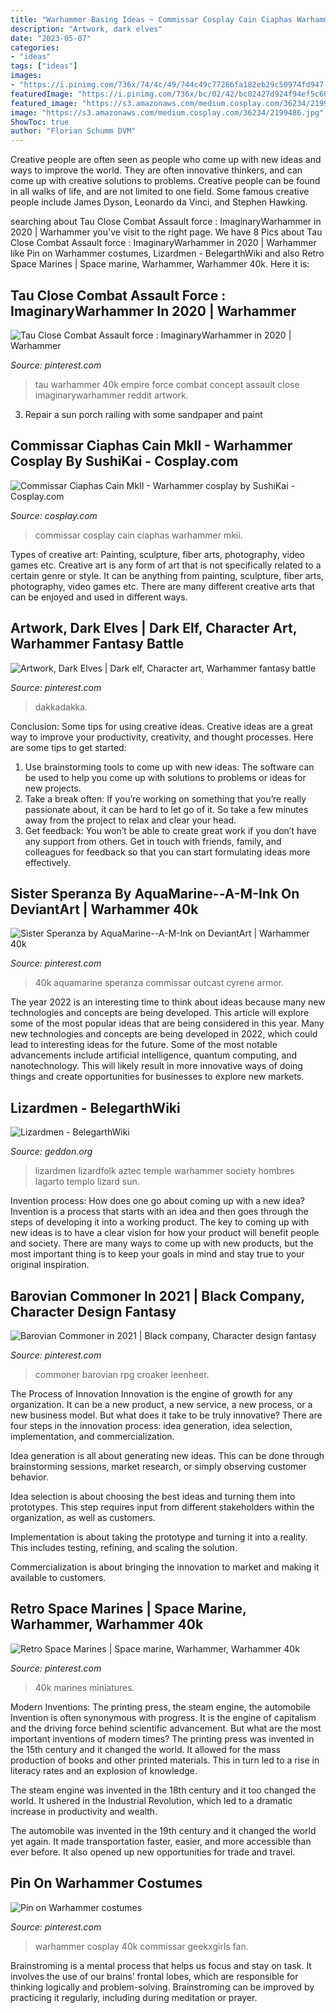 ```yaml
---
title: "Warhammer Basing Ideas ~ Commissar Cosplay Cain Ciaphas Warhammer Mkii"
description: "Artwork, dark elves"
date: "2023-05-07"
categories:
- "ideas"
tags: ["ideas"]
images:
- "https://i.pinimg.com/736x/74/4c/49/744c49c77266fa182eb29c50974fd947.jpg"
featuredImage: "https://i.pinimg.com/736x/bc/02/42/bc02427d924f94ef5c66b05ac3669f55--warhammer-k-miniatures-ultramarines.jpg"
featured_image: "https://s3.amazonaws.com/medium.cosplay.com/36234/2199486.jpg"
image: "https://s3.amazonaws.com/medium.cosplay.com/36234/2199486.jpg"
ShowToc: true
author: "Florian Schumm DVM"
---
```



Creative people are often seen as people who come up with new ideas and ways to improve the world. They are often innovative thinkers, and can come up with creative solutions to problems. Creative people can be found in all walks of life, and are not limited to one field. Some famous creative people include James Dyson, Leonardo da Vinci, and Stephen Hawking.

	

		
searching about Tau Close Combat Assault force : ImaginaryWarhammer in 2020 | Warhammer you've visit to the right page. We have 8 Pics about Tau Close Combat Assault force : ImaginaryWarhammer in 2020 | Warhammer like Pin on Warhammer costumes, Lizardmen - BelegarthWiki and also Retro Space Marines | Space marine, Warhammer, Warhammer 40k. Here it is:
		
    
## Tau Close Combat Assault Force : ImaginaryWarhammer In 2020 | Warhammer

<img loading=lazy src="https://i.pinimg.com/736x/74/4c/49/744c49c77266fa182eb29c50974fd947.jpg" onerror="this.onerror=null;this.src='https://tse3.mm.bing.net/th?id=OIP.TkWgRtVDmQJEa1PJ0G4RLQHaKd&amp;pid=15.1';" alt="Tau Close Combat Assault force : ImaginaryWarhammer in 2020 | Warhammer">

_Source: pinterest.com_

>tau warhammer 40k empire force combat concept assault close imaginarywarhammer reddit artwork. 

	

3. Repair a sun porch railing with some sandpaper and paint

    
## Commissar Ciaphas Cain MkII - Warhammer Cosplay By SushiKai - Cosplay.com

<img loading=lazy src="https://s3.amazonaws.com/medium.cosplay.com/36234/2199486.jpg" onerror="this.onerror=null;this.src='https://tse2.mm.bing.net/th?id=OIP.0Eg7fEPVVEvefr8lO4uqswDNEw&amp;pid=15.1';" alt="Commissar Ciaphas Cain MkII - Warhammer cosplay by SushiKai - Cosplay.com">

_Source: cosplay.com_

>commissar cosplay cain ciaphas warhammer mkii. 

	

Types of creative art: Painting, sculpture, fiber arts, photography, video games etc.
Creative art is any form of art that is not specifically related to a certain genre or style. It can be anything from painting, sculpture, fiber arts, photography, video games etc. There are many different creative arts that can be enjoyed and used in different ways.

    
## Artwork, Dark Elves | Dark Elf, Character Art, Warhammer Fantasy Battle

<img loading=lazy src="https://i.pinimg.com/736x/8a/32/fd/8a32fd7f5912166996f36e81d792eca1--warhammer-fantasy-warhammer-.jpg" onerror="this.onerror=null;this.src='https://tse2.mm.bing.net/th?id=OIP.Ni32wtJUSXZz5dGX44asQwAAAA&amp;pid=15.1';" alt="Artwork, Dark Elves | Dark elf, Character art, Warhammer fantasy battle">

_Source: pinterest.com_

>dakkadakka. 

	

Conclusion: Some tips for using creative ideas.
Creative ideas are a great way to improve your productivity, creativity, and thought processes. Here are some tips to get started: 
1. Use brainstorming tools to come up with new ideas: The software can be used to help you come up with solutions to problems or ideas for new projects. 
2. Take a break often: If you’re working on something that you’re really passionate about, it can be hard to let go of it. So take a few minutes away from the project to relax and clear your head. 
3. Get feedback: You won’t be able to create great work if you don’t have any support from others. Get in touch with friends, family, and colleagues for feedback so that you can start formulating ideas more effectively.

    
## Sister Speranza By AquaMarine--A-M-Ink On DeviantArt | Warhammer 40k

<img loading=lazy src="https://i.pinimg.com/736x/45/99/78/459978f05d61c50373723c6d4b4d81c4.jpg" onerror="this.onerror=null;this.src='https://tse1.mm.bing.net/th?id=OIP.ze2pyqJfjF8qRdrrru0FFwHaLz&amp;pid=15.1';" alt="Sister Speranza by AquaMarine--A-M-Ink on DeviantArt | Warhammer 40k">

_Source: pinterest.com_

>40k aquamarine speranza commissar outcast cyrene armor. 

	

The year 2022 is an interesting time to think about ideas because many new technologies and concepts are being developed. This article will explore some of the most popular ideas that are being considered in this year.
Many new technologies and concepts are being developed in 2022, which could lead to interesting ideas for the future. Some of the most notable advancements include artificial intelligence, quantum computing, and nanotechnology. This will likely result in more innovative ways of doing things and create opportunities for businesses to explore new markets.

    
## Lizardmen - BelegarthWiki

<img loading=lazy src="http://www.geddon.org/images/thumb/c/c3/Lizardfolk_city.jpg/400px-Lizardfolk_city.jpg" onerror="this.onerror=null;this.src='https://tse1.mm.bing.net/th?id=OIP.ExyTXTqnlgv7XnhKrhsSjgHaEK&amp;pid=15.1';" alt="Lizardmen - BelegarthWiki">

_Source: geddon.org_

>lizardmen lizardfolk aztec temple warhammer society hombres lagarto templo lizard sun. 

	

Invention process: How does one go about coming up with a new idea?
Invention is a process that starts with an idea and then goes through the steps of developing it into a working product. The key to coming up with new ideas is to have a clear vision for how your product will benefit people and society. There are many ways to come up with new products, but the most important thing is to keep your goals in mind and stay true to your original inspiration.

    
## Barovian Commoner In 2021 | Black Company, Character Design Fantasy

<img loading=lazy src="https://i.pinimg.com/736x/d5/d3/1e/d5d31e0b5289e2baced9af4c0e998501.jpg" onerror="this.onerror=null;this.src='https://tse4.mm.bing.net/th?id=OIP.n9xA9l1aDJeLCg1e5xeq8AHaKe&amp;pid=15.1';" alt="Barovian Commoner in 2021 | Black company, Character design fantasy">

_Source: pinterest.com_

>commoner barovian rpg croaker leenheer. 

	

The Process of Innovation
Innovation is the engine of growth for any organization. It can be a new product, a new service, a new process, or a new business model. But what does it take to be truly innovative?
There are four steps in the innovation process: idea generation, idea selection, implementation, and commercialization.

Idea generation is all about generating new ideas. This can be done through brainstorming sessions, market research, or simply observing customer behavior.

Idea selection is about choosing the best ideas and turning them into prototypes. This step requires input from different stakeholders within the organization, as well as customers.

Implementation is about taking the prototype and turning it into a reality. This includes testing, refining, and scaling the solution.

Commercialization is about bringing the innovation to market and making it available to customers.

    
## Retro Space Marines | Space Marine, Warhammer, Warhammer 40k

<img loading=lazy src="https://i.pinimg.com/736x/bc/02/42/bc02427d924f94ef5c66b05ac3669f55--warhammer-k-miniatures-ultramarines.jpg" onerror="this.onerror=null;this.src='https://tse3.mm.bing.net/th?id=OIP.cYfYZo_KMPejf0E3KfGHLAHaEp&amp;pid=15.1';" alt="Retro Space Marines | Space marine, Warhammer, Warhammer 40k">

_Source: pinterest.com_

>40k marines miniatures. 

	

Modern Inventions: The printing press, the steam engine, the automobile
Invention is often synonymous with progress. It is the engine of capitalism and the driving force behind scientific advancement. But what are the most important inventions of modern times?
The printing press was invented in the 15th century and it changed the world. It allowed for the mass production of books and other printed materials. This in turn led to a rise in literacy rates and an explosion of knowledge.

The steam engine was invented in the 18th century and it too changed the world. It ushered in the Industrial Revolution, which led to a dramatic increase in productivity and wealth.

The automobile was invented in the 19th century and it changed the world yet again. It made transportation faster, easier, and more accessible than ever before. It also opened up new opportunities for trade and travel.

    
## Pin On Warhammer Costumes

<img loading=lazy src="https://i.pinimg.com/736x/53/4b/25/534b25a81bf9ba174f6397427a37c099--warhammer-k-cosplay.jpg" onerror="this.onerror=null;this.src='https://tse2.mm.bing.net/th?id=OIP.ItheHgUlxuCnBtyvYvaiggHaLH&amp;pid=15.1';" alt="Pin on Warhammer costumes">

_Source: pinterest.com_

>warhammer cosplay 40k commissar geekxgirls fan. 

	

Brainstroming is a mental process that helps us focus and stay on task. It involves the use of our brains’ frontal lobes, which are responsible for thinking logically and problem-solving. Brainstroming can be improved by practicing it regularly, including during meditation or prayer.

